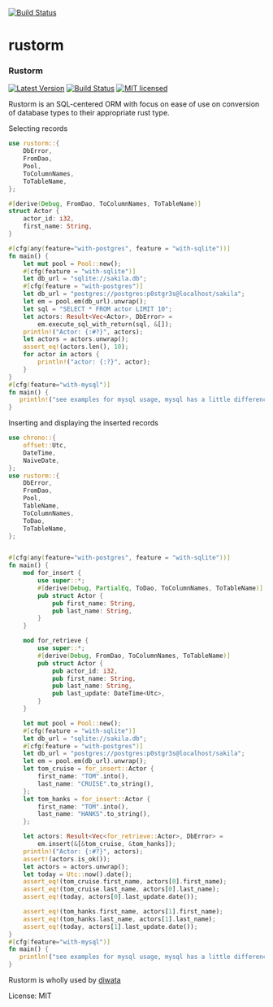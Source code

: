 [![Build Status](https://travis-ci.org/ivanceras/rustorm.svg?branch=master)](https://travis-ci.org/ivanceras/rustorm)

# rustorm


### Rustorm

[![Latest Version](https://img.shields.io/crates/v/rustorm.svg)](https://crates.io/crates/rustorm)
[![Build Status](https://travis-ci.org/ivanceras/rustorm.svg?branch=master)](https://travis-ci.org/ivanceras/rustorm)
[![MIT licensed](https://img.shields.io/badge/license-MIT-blue.svg)](./LICENSE)

Rustorm is an SQL-centered ORM with focus on ease of use on conversion of database types to
their appropriate rust type.

Selecting records

```rust
use rustorm::{
    DbError,
    FromDao,
    Pool,
    ToColumnNames,
    ToTableName,
};

#[derive(Debug, FromDao, ToColumnNames, ToTableName)]
struct Actor {
    actor_id: i32,
    first_name: String,
}

#[cfg(any(feature="with-postgres", feature = "with-sqlite"))]
fn main() {
    let mut pool = Pool::new();
    #[cfg(feature = "with-sqlite")]
    let db_url = "sqlite://sakila.db";
    #[cfg(feature = "with-postgres")]
    let db_url = "postgres://postgres:p0stgr3s@localhost/sakila";
    let em = pool.em(db_url).unwrap();
    let sql = "SELECT * FROM actor LIMIT 10";
    let actors: Result<Vec<Actor>, DbError> =
        em.execute_sql_with_return(sql, &[]);
    println!("Actor: {:#?}", actors);
    let actors = actors.unwrap();
    assert_eq!(actors.len(), 10);
    for actor in actors {
        println!("actor: {:?}", actor);
    }
}
#[cfg(feature="with-mysql")]
fn main() {
   println!("see examples for mysql usage, mysql has a little difference in the api");
}
```
Inserting and displaying the inserted records

```rust
use chrono::{
    offset::Utc,
    DateTime,
    NaiveDate,
};
use rustorm::{
    DbError,
    FromDao,
    Pool,
    TableName,
    ToColumnNames,
    ToDao,
    ToTableName,
};


#[cfg(any(feature="with-postgres", feature = "with-sqlite"))]
fn main() {
    mod for_insert {
        use super::*;
        #[derive(Debug, PartialEq, ToDao, ToColumnNames, ToTableName)]
        pub struct Actor {
            pub first_name: String,
            pub last_name: String,
        }
    }

    mod for_retrieve {
        use super::*;
        #[derive(Debug, FromDao, ToColumnNames, ToTableName)]
        pub struct Actor {
            pub actor_id: i32,
            pub first_name: String,
            pub last_name: String,
            pub last_update: DateTime<Utc>,
        }
    }

    let mut pool = Pool::new();
    #[cfg(feature = "with-sqlite")]
    let db_url = "sqlite://sakila.db";
    #[cfg(feature = "with-postgres")]
    let db_url = "postgres://postgres:p0stgr3s@localhost/sakila";
    let em = pool.em(db_url).unwrap();
    let tom_cruise = for_insert::Actor {
        first_name: "TOM".into(),
        last_name: "CRUISE".to_string(),
    };
    let tom_hanks = for_insert::Actor {
        first_name: "TOM".into(),
        last_name: "HANKS".to_string(),
    };

    let actors: Result<Vec<for_retrieve::Actor>, DbError> =
        em.insert(&[&tom_cruise, &tom_hanks]);
    println!("Actor: {:#?}", actors);
    assert!(actors.is_ok());
    let actors = actors.unwrap();
    let today = Utc::now().date();
    assert_eq!(tom_cruise.first_name, actors[0].first_name);
    assert_eq!(tom_cruise.last_name, actors[0].last_name);
    assert_eq!(today, actors[0].last_update.date());

    assert_eq!(tom_hanks.first_name, actors[1].first_name);
    assert_eq!(tom_hanks.last_name, actors[1].last_name);
    assert_eq!(today, actors[1].last_update.date());
}
#[cfg(feature="with-mysql")]
fn main() {
   println!("see examples for mysql usage, mysql has a little difference in the api");
}
```
Rustorm is wholly used by [diwata](https://github.com/ivanceras/diwata)

License: MIT
